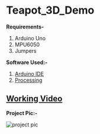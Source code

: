 # Teapot_3D_Demo


**Requirements-**
1. Arduino Uno
2. MPU6050
3. Jumpers

**Software Used:-**
1. [Arduino IDE](https://www.arduino.cc/en/Guide/Windows)
2. [Processing](https://processing.org/download/)

## [Working Video](https://youtu.be/61oHjOc-Z-Q)

**Project Pic:-**

![project pic](https://user-images.githubusercontent.com/29785503/44449739-9c7c2480-a60c-11e8-834f-bedc46618c01.jpg)





